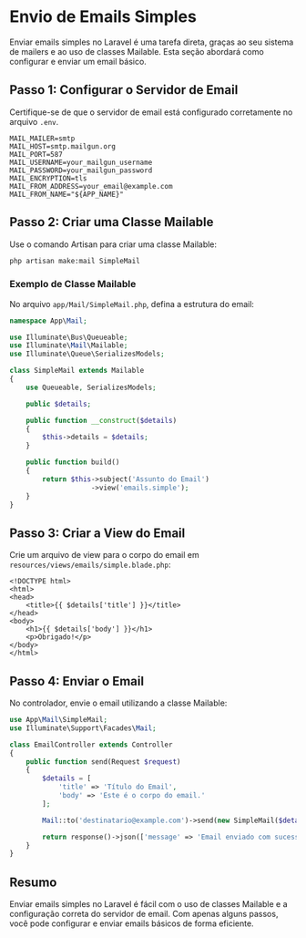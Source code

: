 # Envio de Emails Simples

Enviar emails simples no Laravel é uma tarefa direta, graças ao seu sistema de mailers e ao uso de classes Mailable. Esta seção abordará como configurar e enviar um email básico.

## Passo 1: Configurar o Servidor de Email

Certifique-se de que o servidor de email está configurado corretamente no arquivo `.env`.

```env
MAIL_MAILER=smtp
MAIL_HOST=smtp.mailgun.org
MAIL_PORT=587
MAIL_USERNAME=your_mailgun_username
MAIL_PASSWORD=your_mailgun_password
MAIL_ENCRYPTION=tls
MAIL_FROM_ADDRESS=your_email@example.com
MAIL_FROM_NAME="${APP_NAME}"
```

## Passo 2: Criar uma Classe Mailable

Use o comando Artisan para criar uma classe Mailable:

```bash
php artisan make:mail SimpleMail
```

### Exemplo de Classe Mailable

No arquivo `app/Mail/SimpleMail.php`, defina a estrutura do email:

```php
namespace App\Mail;

use Illuminate\Bus\Queueable;
use Illuminate\Mail\Mailable;
use Illuminate\Queue\SerializesModels;

class SimpleMail extends Mailable
{
    use Queueable, SerializesModels;

    public $details;

    public function __construct($details)
    {
        $this->details = $details;
    }

    public function build()
    {
        return $this->subject('Assunto do Email')
                    ->view('emails.simple');
    }
}
```

## Passo 3: Criar a View do Email

Crie um arquivo de view para o corpo do email em `resources/views/emails/simple.blade.php`:

```blade
<!DOCTYPE html>
<html>
<head>
    <title>{{ $details['title'] }}</title>
</head>
<body>
    <h1>{{ $details['body'] }}</h1>
    <p>Obrigado!</p>
</body>
</html>
```

## Passo 4: Enviar o Email

No controlador, envie o email utilizando a classe Mailable:

```php
use App\Mail\SimpleMail;
use Illuminate\Support\Facades\Mail;

class EmailController extends Controller
{
    public function send(Request $request)
    {
        $details = [
            'title' => 'Título do Email',
            'body' => 'Este é o corpo do email.'
        ];

        Mail::to('destinatario@example.com')->send(new SimpleMail($details));

        return response()->json(['message' => 'Email enviado com sucesso!']);
    }
}
```

## Resumo

Enviar emails simples no Laravel é fácil com o uso de classes Mailable e a configuração correta do servidor de email. Com apenas alguns passos, você pode configurar e enviar emails básicos de forma eficiente.
